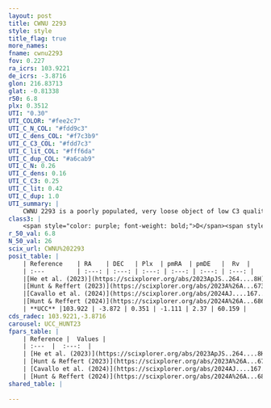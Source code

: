 ```yaml
---
layout: post
title: CWNU 2293
style: style
title_flag: true
more_names: 
fname: cwnu2293
fov: 0.227
ra_icrs: 103.9221
de_icrs: -3.8716
glon: 216.83713
glat: -0.81338
r50: 6.8
plx: 0.3512
UTI: "0.30"
UTI_COLOR: "#fee2c7"
UTI_C_N_COL: "#fdd9c3"
UTI_C_dens_COL: "#f7c3b9"
UTI_C_C3_COL: "#fdd7c3"
UTI_C_lit_COL: "#fff6da"
UTI_C_dup_COL: "#a6cab9"
UTI_C_N: 0.26
UTI_C_dens: 0.16
UTI_C_C3: 0.25
UTI_C_lit: 0.42
UTI_C_dup: 1.0
UTI_summary: |
    CWNU 2293 is a poorly populated, very loose object of low C3 quality. It was recently reported in the literature.
class3: |
    <span style="color: purple; font-weight: bold;">D</span><span style="color: #FFC300; font-weight: bold;">B</span>
r_50_val: 6.8
N_50_val: 26
scix_url: CWNU%202293
posit_table: |
    | Reference    | RA    | DEC   | Plx  | pmRA  | pmDE   |  Rv  |
    | :---         | :---: | :---: | :---: | :---: | :---: | :---: |
    |[He et al. (2023)](https://scixplorer.org/abs/2023ApJS..264....8H) | 103.884 | -3.808 | 0.369 | -1.108 | 2.358 | 59.86 |
    |[Hunt & Reffert (2023)](https://scixplorer.org/abs/2023A%26A...673A.114H) | 103.938 | -3.769 | 0.341 | -1.086 | 2.341 | 64.47 |
    |[Cavallo et al. (2024)](https://scixplorer.org/abs/2024AJ....167...12C) | 103.82 | -3.798 | 0.341 | -- | -- | -- |
    |[Hunt & Reffert (2024)](https://scixplorer.org/abs/2024A%26A...686A..42H) | 103.938 | -3.769 | 0.341 | -1.086 | 2.341 | 64.47 |
    | **UCC** |103.922 | -3.872 | 0.351 | -1.111 | 2.37 | 60.159 | 
cds_radec: 103.9221,-3.8716
carousel: UCC_HUNT23
fpars_table: |
    | Reference |  Values |
    | :---  |  :---:  |
    | [He et al. (2023)](https://scixplorer.org/abs/2023ApJS..264....8H) | `A0=2.05, m-M=12.05, logAge=8.35` |
    | [Hunt & Reffert (2023)](https://scixplorer.org/abs/2023A%26A...673A.114H) | `AV50=1.516, diffAV50=2.125, MOD50=12.077, logAge50=8.436` |
    | [Cavallo et al. (2024)](https://scixplorer.org/abs/2024AJ....167...12C) | `AV50=1.61, dMod50=12.12, logAge50=8.44, [Fe/H]50=0.55` |
    | [Hunt & Reffert (2024)](https://scixplorer.org/abs/2024A%26A...686A..42H) | `MassJ=293.963` |
shared_table: |
    
---
```

